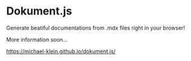 # Dokument.js

Generate beatiful documentations from .mdx files right in your browser!

More information soon...

https://michael-klein.github.io/dokument.js/
